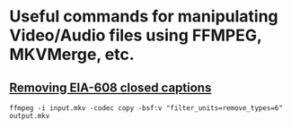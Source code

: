 # Useful commands for manipulating Video/Audio files using FFMPEG, MKVMerge, etc.
## [Removing EIA-608 closed captions](https://stackoverflow.com/questions/48177694/removing-eia-608-closed-captions-from-h-264-without-reencode)
`ffmpeg -i input.mkv -codec copy -bsf:v "filter_units=remove_types=6" output.mkv`
